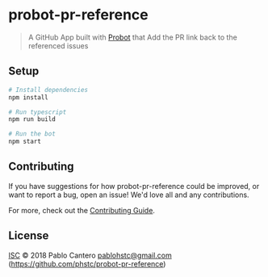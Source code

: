 # probot-pr-reference

> A GitHub App built with [Probot](https://github.com/probot/probot) that Add the PR link back to the referenced issues

## Setup

```sh
# Install dependencies
npm install

# Run typescript
npm run build

# Run the bot
npm start
```

## Contributing

If you have suggestions for how probot-pr-reference could be improved, or want to report a bug, open an issue! We'd love all and any contributions.

For more, check out the [Contributing Guide](CONTRIBUTING.md).

## License

[ISC](LICENSE) © 2018 Pablo Cantero <pablohstc@gmail.com> (https://github.com/phstc/probot-pr-reference)
